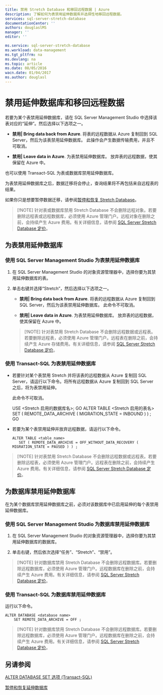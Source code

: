 ```yaml
---
title: 禁用 Stretch Database 和移回远程数据 | Azure
description: 了解如何为表禁用延伸数据库并选择性地移回远程数据。
services: sql-server-stretch-database
documentationCenter: ''
authors: douglaslMS
manager: ''
editor: ''

ms.service: sql-server-stretch-database
ms.workload: data-management
ms.tgt_pltfrm: na
ms.devlang: na
ms.topic: article
ms.date: 08/05/2016
wacn.date: 01/04/2017
ms.author: douglasl
---
```


# 禁用延伸数据库和移回远程数据

若要为某个表禁用延伸数据库，请在 SQL Server Management Studio 中选择该表对应的“延伸”。然后选择以下选项之一。

-   **禁用| Bring data back from Azure**. 将表的远程数据从 Azure 复制回到 SQL Server，然后为该表禁用延伸数据库。 此操作会产生数据传输费用，并且不可取消。

-   **禁用| Leave data in Azure**. 为表禁用延伸数据库。  放弃表的远程数据，使其保留在 Azure 中。

也可以使用 Transact-SQL 为表或数据库禁用延伸数据库。

为表禁用延伸数据库之后，数据迁移将会停止，查询结果将不再包括来自远程表的结果。

如果你只是想要暂停数据迁移，请参阅[暂停和恢复 Stretch Database](./sql-server-stretch-database-pause.md)。

>   [!NOTE]
> 针对表或数据库禁用 Stretch Database 不会删除远程对象。若要删除远程表或远程数据库，必须使用 Azure 管理门户。远程对象在删除之前，会持续产生 Azure 费用。有关详细信息，请参阅 [SQL Server Stretch Database 定价](https://www.azure.cn/pricing/details/sql-server-stretch-database/)。

## 为表禁用延伸数据库

### 使用 SQL Server Management Studio 为表禁用延伸数据库

1.  在 SQL Server Management Studio 的对象资源管理器中，选择你要为其禁用延伸数据库的表。

2.  单击右键并选择“Stretch”，然后选择以下选项之一。

    -   **禁用| Bring data back from Azure**. 将表的远程数据从 Azure 复制回到 SQL Server，然后为该表禁用延伸数据库。 此命令不可取消。

    -   **禁用| Leave data in Azure**. 为表禁用延伸数据库。  放弃表的远程数据，使其保留在 Azure 中。

    >   [!NOTE]
    > 针对表禁用 Stretch Database 不会删除远程数据或远程表。若要删除远程表，必须使用 Azure 管理门户。远程表在删除之前，会持续产生 Azure 存储费用。有关详细信息，请参阅 [SQL Server Stretch Database 定价](https://www.azure.cn/pricing/details/sql-server-stretch-database/)。

### 使用 Transact-SQL 为表禁用延伸数据库

-   若要针对某个表禁用 Stretch 并将该表的远程数据从 Azure 复制回 SQL Server，请运行以下命令。将所有远程数据从 Azure 复制回到 SQL Server 之后，将为表禁用延伸。

    此命令不可取消。

    USE <Stretch 启用的数据库名>;
    GO
    ALTER TABLE <Stretch 启用的表名>  
       SET ( REMOTE\_DATA\_ARCHIVE ( MIGRATION\_STATE = INBOUND ) ) ;
    GO

-   若要为某个表禁用延伸并放弃远程数据，请运行以下命令。

    ```tsql
    ALTER TABLE <table_name>
       SET ( REMOTE_DATA_ARCHIVE = OFF_WITHOUT_DATA_RECOVERY ( MIGRATION_STATE = PAUSED ) ) ;
    ```

>   [!NOTE]
> 针对表禁用 Stretch Database 不会删除远程数据或远程表。若要删除远程表，必须使用 Azure 管理门户。远程表在删除之前，会持续产生 Azure 费用。有关详细信息，请参阅 [SQL Server Stretch Database 定价](https://www.azure.cn/pricing/details/sql-server-stretch-database/)。

## 为数据库禁用延伸数据库
在为某个数据库禁用延伸数据库之前，必须对该数据库中已启用延伸的每个表禁用延伸数据库。

### 使用 SQL Server Management Studio 为数据库禁用延伸数据库

1.  在 SQL Server Management Studio 的对象资源管理器中，选择你要为其禁用延伸数据库的数据库。

2.  单击右键，然后依次选择“任务”、“Stretch”、“禁用”。

>   [!NOTE]
> 针对数据库禁用 Stretch Database 不会删除远程数据库。若要删除远程数据库，必须使用 Azure 管理门户。远程数据库在删除之前，会持续产生 Azure 费用。有关详细信息，请参阅 [SQL Server Stretch Database 定价](https://www.azure.cn/pricing/details/sql-server-stretch-database/)。

### 使用 Transact-SQL 为数据库禁用延伸数据库
运行以下命令。

```tsql
ALTER DATABASE <database name>
    SET REMOTE_DATA_ARCHIVE = OFF ;
```

>   [!NOTE]
> 针对数据库禁用 Stretch Database 不会删除远程数据库。若要删除远程数据库，必须使用 Azure 管理门户。远程数据库在删除之前，会持续产生 Azure 费用。有关详细信息，请参阅 [SQL Server Stretch Database 定价](https://www.azure.cn/pricing/details/sql-server-stretch-database/)。

## 另请参阅

[ALTER DATABASE SET 选项 (Transact-SQL)](https://msdn.microsoft.com/zh-cn/library/bb522682.aspx)

[暂停和恢复延伸数据库](./sql-server-stretch-database-pause.md)

<!---HONumber=Mooncake_Quality_Review_0104_2017-->